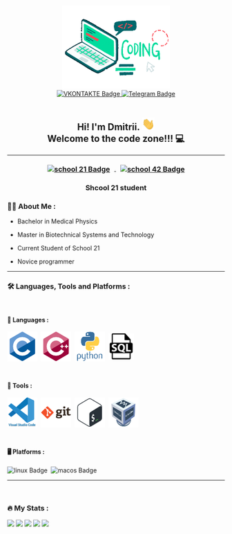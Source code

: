 <div id="header" align="center">
	<img src="./srcs/header.gif" width="250"/>
</div>

<div id="badges" align="center">
	<a href="https://vk.com/dimedrol99">
		<img src="https://img.shields.io/badge/VKONTAKTE-blue?logo=VK&logoColor=white&style=for-the-badge" alt="VKONTAKTE Badge"/>
	</a>
	<a href="https://t.me/dimetilus">
		<img src="https://img.shields.io/badge/Telegram-teal?logo=Telegram&logoColor=white&style=for-the-badge" alt="Telegram Badge"/>
	</a>
</div>

<div id="profile_views" align="center">
	<img src="https://komarev.com/ghpvc/?username=Dimaszhbankovskii&style=flat-square&color=blue" alt=""/>
</div>

<h2 align="center">
	Hi! I'm Dmitrii.
	<img src="./srcs/giphy1.webp" width="30px"/> <br>
	Welcome to the code zone!!! 💻
</h2>

<hr></hr>

<h3 align="center" style="margin: 20px 0px 10px 0px">
	<a href="https://21-school.ru/">
		<img src="https://img.shields.io/badge/School 21-teal?&logoColor=white&style=for-the-badge" alt="school 21 Badge" style="vertical-align:middle;margin:0px 10px" />
	</a>
	<a href="https://42.fr/en/homepage/">
		<img src="https://img.shields.io/badge/School 42-blue?&logoColor=white&style=for-the-badge" alt="school 42 Badge" style="vertical-align:middle;margin:0px 10px" />
	</a>
</h3>

<h3 align="center">
	Shcool 21 student
</h3>

###  👨‍💻 About Me :

- Bachelor in Medical Physics

- Master in Biotechnical Systems and Technology

- Current Student of School 21

- Novice programmer

<hr></hr>

### 🛠️ Languages, Tools and Platforms :

<br>

#### 💭 Languages :

<div style="margin:10px 0px">
	<img src="./srcs/c-icon-original.svg" title="c-icon" alt="c-icon" width="70" height="70" style="vertical-align:middle"/>&nbsp;
	<img src="./srcs/cplusplus-icon-original.svg" title="cpp-icon" alt="cpp-icon" width="70" height="70" style="vertical-align:middle"/>&nbsp;
	<img src="./srcs/python-original-wordmark.svg" title="python-icon" alt="python-icon" width="70" height="70" style="vertical-align:middle"/>&nbsp;
	<img src="./srcs/sql-icon.png" title="sql-icon" alt="sql-icon" width="60" style="vertical-align:middle"/>
</div>

<br>

#### 🔨 Tools :

<div style="margin:10px 0px">
	<img src="./srcs/vscode-original-wordmark.svg" title="VSCode" alt="VSCode" width="70" height="70" style="vertical-align:middle"/>&nbsp;
	<img src="./srcs/git-original-wordmark.svg" title="Git" alt="Git" width="70" height="70" style="vertical-align:middle"/>&nbsp;
	<img src="./srcs/bash-original.svg" title="bash-icon" alt="bash-icon" width="70" height="70" style="vertical-align:middle"/>&nbsp;
	<img src="./srcs/virtual-machine-icon.png" title="VM-icon" alt="VM-icon" width="70" style="vertical-align:middle"/>
</div>

<br>

#### 🖥️ Platforms :

<div style="margin:10px 0px">
	<img src="https://img.shields.io/badge/Linux-grey?logo=linux&logoColor=white&style=for-the-badge" alt="linux Badge" height=40 style="vertical-align:middle"/>&nbsp;
	<img src="https://img.shields.io/badge/MacOs-grey?logo=macos&logoColor=white&style=for-the-badge" alt="macos Badge" height=40 style="vertical-align:middle"/>
</div>

<hr></hr>

<br>

### 🔥 My Stats :

![](http://github-profile-summary-cards.vercel.app/api/cards/profile-details?username=Dimaszhbankovskii&theme=github)
![](http://github-profile-summary-cards.vercel.app/api/cards/repos-per-language?username=Dimaszhbankovskii&theme=github)
![](http://github-profile-summary-cards.vercel.app/api/cards/most-commit-language?username=Dimaszhbankovskii&theme=github)
![](http://github-profile-summary-cards.vercel.app/api/cards/stats?username=Dimaszhbankovskii&theme=github)
![](http://github-profile-summary-cards.vercel.app/api/cards/productive-time?username=Dimaszhbankovskii&theme=github&utcOffset=3)